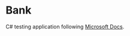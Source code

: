 # Bank

C# testing application following [Microsoft Docs](https://docs.microsoft.com/en-us/visualstudio/test/walkthrough-creating-and-running-unit-tests-for-managed-code).
